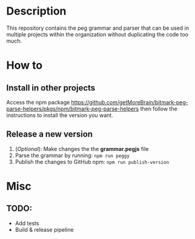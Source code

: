 # Description
This repository contains the peg grammar and parser that can be used in multiple projects within the organization without duplicating the code too much.

# How to

## Install in other projects
Access the npm package https://github.com/getMoreBrain/bitmark-peg-parse-helpers/pkgs/npm/bitmark-peg-parse-helpers then follow the instructions to install the version you want.

## Release a new version
1. (_Optional_): Make changes the the **grammar.pegjs** file
2. Parse the grammar by running: ```npm run peggy ```
3. Publish the changes to GitHub npm: ```npm run publish-version```

# Misc
## TODO:
* Add tests
* Build & release pipeline
